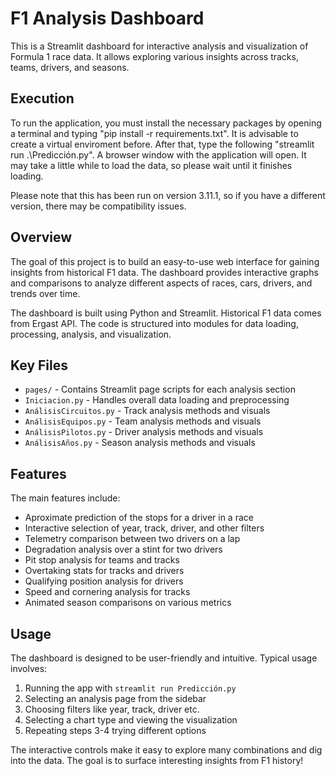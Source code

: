 # F1 Analysis Dashboard

This is a Streamlit dashboard for interactive analysis and visualization of Formula 1 race data. It allows exploring various insights across tracks, teams, drivers, and seasons.

## Execution

To run the application, you must install the necessary packages by opening a terminal and typing "pip install -r requirements.txt". It is advisable to create a virtual enviroment before. After that, type the following "streamlit run .\Predicción.py". A browser window with the application will open. It may take a little while to load the data, so please wait until it finishes loading.

Please note that this has been run on version 3.11.1, so if you have a different version, there may be compatibility issues.

## Overview

The goal of this project is to build an easy-to-use web interface for gaining insights from historical F1 data. The dashboard provides interactive graphs and comparisons to analyze different aspects of races, cars, drivers, and trends over time.

The dashboard is built using Python and Streamlit. Historical F1 data comes from Ergast API. The code is structured into modules for data loading, processing, analysis, and visualization.

## Key Files

- `pages/` - Contains Streamlit page scripts for each analysis section 
- `Iniciacion.py` - Handles overall data loading and preprocessing
- `AnálisisCircuitos.py` - Track analysis methods and visuals
- `AnálisisEquipos.py` - Team analysis methods and visuals 
- `AnálisisPilotos.py` - Driver analysis methods and visuals
- `AnálisisAños.py` - Season analysis methods and visuals

## Features

The main features include:

- Aproximate prediction of the stops for a driver in a race
- Interactive selection of year, track, driver, and other filters
- Telemetry comparison between two drivers on a lap 
- Degradation analysis over a stint for two drivers
- Pit stop analysis for teams and tracks
- Overtaking stats for tracks and drivers
- Qualifying position analysis for drivers
- Speed and cornering analysis for tracks
- Animated season comparisons on various metrics

## Usage

The dashboard is designed to be user-friendly and intuitive. Typical usage involves:

1. Running the app with `streamlit run Predicción.py`
2. Selecting an analysis page from the sidebar
3. Choosing filters like year, track, driver etc. 
4. Selecting a chart type and viewing the visualization
5. Repeating steps 3-4 trying different options

The interactive controls make it easy to explore many combinations and dig into the data. The goal is to surface interesting insights from F1 history!

